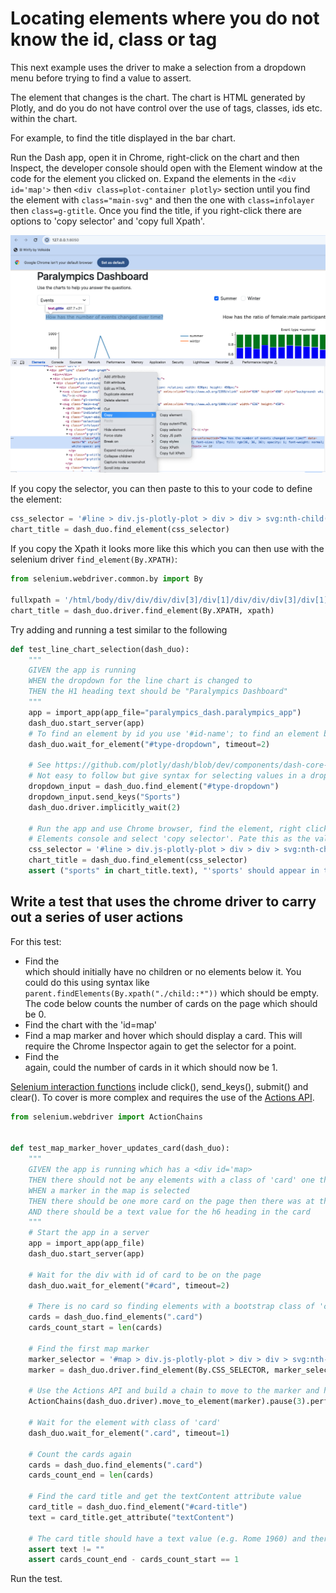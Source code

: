 # Locating elements where you do not know the id, class or tag

This next example uses the driver to make a selection from a dropdown menu before trying to find a value to assert.

The element that changes is the chart. The chart is HTML generated by Plotly, and do you do not have control over the
use of tags, classes, ids etc. within the chart.

For example, to find the title displayed in the bar chart.

Run the Dash app, open it in Chrome, right-click on the chart and then Inspect, the
developer console should open with the Element window at the code for the element you clicked on. Expand the elements in
the `<div id='map'>` then `<div class=plot-container plotly>` section until you find the element with `class="main-svg"`
and then the one with `class=infolayer` then `class=g-gtitle`. Once you find the title, if you right-click there are
options to 'copy selector' and 'copy full Xpath'.

![Chrome Inspector to find css selector or xpath](chrome-selector.png)

If you copy the selector, you can then paste to this to your code to define the element:

```python
css_selector = '#line > div.js-plotly-plot > div > div > svg:nth-child(3) > g.infolayer > g.g-gtitle > text'
chart_title = dash_duo.find_element(css_selector)
```

If you copy the Xpath it looks more like this which you can then use with the selenium driver `find_element(By.XPATH)`:

```python
from selenium.webdriver.common.by import By

fullxpath = '/html/body/div/div/div/div[3]/div[1]/div/div/div[3]/div[1]/div/div[2]/div/div/svg[2]/g[4]/g[2]/text'
chart_title = dash_duo.driver.find_element(By.XPATH, xpath)
```
Try adding and running a test similar to the following

```python
def test_line_chart_selection(dash_duo):
    """
    GIVEN the app is running
    WHEN the dropdown for the line chart is changed to
    THEN the H1 heading text should be "Paralympics Dashboard"
    """
    app = import_app(app_file="paralympics_dash.paralympics_app")
    dash_duo.start_server(app)
    # To find an element by id you use '#id-name'; to find an element by class use '.class-name'
    dash_duo.wait_for_element("#type-dropdown", timeout=2)

    # See https://github.com/plotly/dash/blob/dev/components/dash-core-components/tests/integration/dropdown/test_dynamic_options.py#L31
    # Not easy to follow but give syntax for selecting values in a dropdown list
    dropdown_input = dash_duo.find_element("#type-dropdown")
    dropdown_input.send_keys("Sports")
    dash_duo.driver.implicitly_wait(2)

    # Run the app and use Chrome browser, find the element, right click and choose Select, find the element in the 
    # Elements console and select 'copy selector'. Pate this as the value of the variable e.g. see css_selector below.
    css_selector = '#line > div.js-plotly-plot > div > div > svg:nth-child(3) > g.infolayer > g.g-gtitle > text'
    chart_title = dash_duo.find_element(css_selector)
    assert ("sports" in chart_title.text), "'sports' should appear in the chart title"

```

## Write a test that uses the chrome driver to carry out a series of user actions

For this test:

- Find the <div id=card></div> which should initially have no children or no elements below it. You could do this using
  syntax like `parent.findElements(By.xpath("./child::*"))` which should be empty. The code below counts the number of
  cards on the page which should be 0.
- Find the chart with the 'id=map'
- Find a map marker and hover which should display a card. This will require the Chrome Inspector again to get the
  selector for a point.
- Find the <div id=card></div> again, could the number of cards in it which should now be 1.

[Selenium interaction functions](https://www.selenium.dev/documentation/webdriver/elements/interactions/) include
click(), send_keys(), submit() and clear(). To cover is more complex and requires the use of
the [Actions API](https://www.selenium.dev/documentation/webdriver/actions_api/).

```python
from selenium.webdriver import ActionChains


def test_map_marker_hover_updates_card(dash_duo):
    """
    GIVEN the app is running which has a <div id='map>
    THEN there should not be any elements with a class of 'card' one the page
    WHEN a marker in the map is selected
    THEN there should be one more card on the page then there was at the start
    AND there should be a text value for the h6 heading in the card
    """
    # Start the app in a server
    app = import_app(app_file)
    dash_duo.start_server(app)

    # Wait for the div with id of card to be on the page
    dash_duo.wait_for_element("#card", timeout=2)

    # There is no card so finding elements with a bootstrap class of 'card' should have a length of 0
    cards = dash_duo.find_elements(".card")
    cards_count_start = len(cards)

    # Find the first map marker
    marker_selector = '#map > div.js-plotly-plot > div > div > svg:nth-child(1) > g.geolayer > g > g.layer.frontplot > g > g > path:nth-child(1)'
    marker = dash_duo.driver.find_element(By.CSS_SELECTOR, marker_selector)

    # Use the Actions API and build a chain to move to the marker and hover
    ActionChains(dash_duo.driver).move_to_element(marker).pause(3).perform()

    # Wait for the element with class of 'card'
    dash_duo.wait_for_element(".card", timeout=1)

    # Count the cards again
    cards = dash_duo.find_elements(".card")
    cards_count_end = len(cards)

    # Find the card title and get the textContent attribute value
    card_title = dash_duo.find_element("#card-title")
    text = card_title.get_attribute("textContent")
    
    # The card title should have a text value (e.g. Rome 1960) and there should be 1 card (was 0 at the start)
    assert text != ""
    assert cards_count_end - cards_count_start == 1
```

Run the test.
